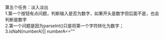 ﻿第五个任务：淡入淡出<br>
1.第一个按钮有点问题，判断输入是否为数字，如果开头是数字但后面不是，也会判断是数字<br>
2.第一个问题是因为parseInt()只是将第一个字符转化为数字；
3.isNaN(numberA)|| numberA==""<br>



